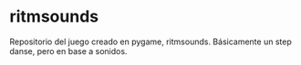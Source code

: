 ritmsounds
==========

Repositorio del juego creado en pygame, ritmsounds. Básicamente un step danse, pero en base a sonidos.

